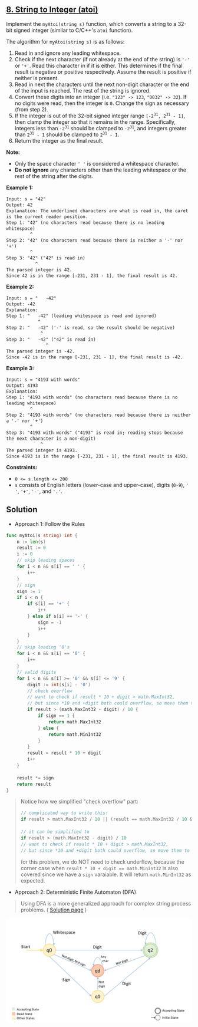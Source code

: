 ## [8. String to Integer (atoi)](https://leetcode.com/problems/string-to-integer-atoi/)


Implement the `myAtoi(string s)` function, which converts a string to a 32-bit signed integer (similar to C/C++'s `atoi` function).

The algorithm for `myAtoi(string s)` is as follows:

1.  Read in and ignore any leading whitespace.
2.  Check if the next character (if not already at the end of the string) is `'-'` or `'+'`. Read this character in if it is either. This determines if the final result is negative or positive respectively. Assume the result is positive if neither is present.
3.  Read in next the characters until the next non-digit character or the end of the input is reached. The rest of the string is ignored.
4.  Convert these digits into an integer (i.e. `"123" -> 123`, `"0032" -> 32`). If no digits were read, then the integer is `0`. Change the sign as necessary (from step 2).
5.  If the integer is out of the 32-bit signed integer range <code>[-2<sup>31</sup>, 2<sup>31</sup> - 1]</code>, then clamp the integer so that it remains in the range. Specifically, integers less than <code>-2<sup>31</sup></code> should be clamped to <code>-2<sup>31</sup></code>, and integers greater than <code>2<sup>31</sup> - 1</code> should be clamped to <code>2<sup>31</sup> - 1</code>.
6.  Return the integer as the final result.

**Note:**

*   Only the space character `' '` is considered a whitespace character.
*   **Do not ignore** any characters other than the leading whitespace or the rest of the string after the digits.

**Example 1:**

```
Input: s = "42"
Output: 42
Explanation: The underlined characters are what is read in, the caret is the current reader position.
Step 1: "42" (no characters read because there is no leading whitespace)
         ^
Step 2: "42" (no characters read because there is neither a '-' nor '+')
         ^
Step 3: "42" ("42" is read in)
           ^
The parsed integer is 42.
Since 42 is in the range [-231, 231 - 1], the final result is 42.
```

**Example 2:**

```
Input: s = "   -42"
Output: -42
Explanation:
Step 1: "   -42" (leading whitespace is read and ignored)
            ^
Step 2: "   -42" ('-' is read, so the result should be negative)
             ^
Step 3: "   -42" ("42" is read in)
               ^
The parsed integer is -42.
Since -42 is in the range [-231, 231 - 1], the final result is -42.
```

**Example 3:**

```
Input: s = "4193 with words"
Output: 4193
Explanation:
Step 1: "4193 with words" (no characters read because there is no leading whitespace)
         ^
Step 2: "4193 with words" (no characters read because there is neither a '-' nor '+')
         ^
Step 3: "4193 with words" ("4193" is read in; reading stops because the next character is a non-digit)
             ^
The parsed integer is 4193.
Since 4193 is in the range [-231, 231 - 1], the final result is 4193.
```

**Constraints:**

*   `0 <= s.length <= 200`
*   `s` consists of English letters (lower-case and upper-case), digits (`0-9`), `' '`, `'+'`, `'-'`, and `'.'`.



## Solution

- Approach 1: Follow the Rules

```go
func myAtoi(s string) int {
	n := len(s)
	result := 0
	i := 0
	// skip leading spaces
	for i < n && s[i] == ' ' {
		i++
	}
	// sign
	sign := 1
	if i < n {
		if s[i] == '+' {
			i++
		} else if s[i] == '-' {
			sign = -1
			i++
		}
	}
	// skip leading '0's
	for i < n && s[i] == '0' {
		i++
	}
	// valid digits
	for i < n && s[i] >= '0' && s[i] <= '9' {
		digit := int(s[i] - '0')
		// check overflow
		// want to check if result * 10 + digit > math.MaxInt32,
		// but since *10 and +digit both could overflow, so move them to right side
		if result > (math.MaxInt32 - digit) / 10 {
			if sign == 1 {
				return math.MaxInt32
			} else {
				return math.MinInt32
			}
		}
		result = result * 10 + digit
		i++
	}
	
	result *= sign
	return result
}
```

> Notice how we simplified "check overflow" part:
>
> ```go
> // complicated way to write this:
> if result > math.MaxInt32 / 10 || (result == math.MaxInt32 / 10 && digit > math.MaxInt32 % 10)
> 
> // it can be simplified to
> if result > (math.MaxInt32 - digit) / 10
> // want to check if result * 10 + digit > math.MaxInt32,
> // but since *10 and +digit both could overflow, so move them to right side
> 
> ```
>
> for this problem, we do NOT need to check underflow, because the corner case when `result * 10 + digit == math.MinInt32` is also covered since we have a `sign` varaiable. It will return `math.MinInt32` as expected.



- Approach 2: Deterministic Finite Automaton (DFA)

> Using DFA is a more generalized approach for complex string process problems. ( [Solution page](https://leetcode.com/problems/string-to-integer-atoi/solution/) )

![dfa](_image/Slide10.JPG)

```go
```


